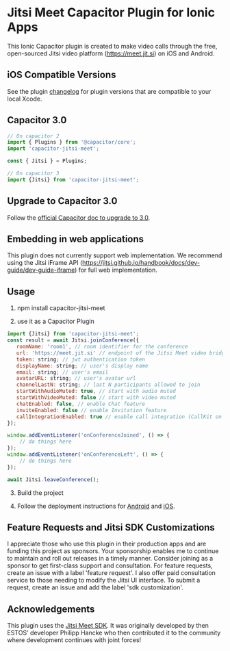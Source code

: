 # Jitsi Meet Capacitor Plugin for Ionic Apps

This Ionic Capacitor plugin is created to make video calls through the free, open-sourced Jitsi video platform (https://meet.jit.si) on iOS and Android.

## iOS Compatible Versions

See the plugin [changelog](https://github.com/calvinckho/capacitor-jitsi-meet/blob/master/CHANGELOG.md) for plugin versions that are compatible to your local Xcode.

## Capacitor 3.0

```javascript
// On capacitor 2
import { Plugins } from '@capacitor/core';
import 'capacitor-jitsi-meet';

const { Jitsi } = Plugins;

// On capacitor 3
import {Jitsi} from 'capacitor-jitsi-meet';
```

## Upgrade to Capacitor 3.0

Follow the [official Capacitor doc to upgrade to 3.0](https://capacitorjs.com/docs/updating/3-0). 

## Embedding in web applications
   
This plugin does not currently support web implementation. We recommend using the Jitsi iFrame API (https://jitsi.github.io/handbook/docs/dev-guide/dev-guide-iframe) for full web implementation.

## Usage

1. npm install capacitor-jitsi-meet

2. use it as a Capacitor Plugin

```javascript
import {Jitsi} from 'capacitor-jitsi-meet';
const result = await Jitsi.joinConference({
   roomName: 'room1', // room identifier for the conference
   url: 'https://meet.jit.si' // endpoint of the Jitsi Meet video bridge,
   token: string; // jwt authentication token
   displayName: string; // user's display name
   email: string; // user's email
   avatarURL: string; // user's avatar url
   channelLastN: string; // last N participants allowed to join
   startWithAudioMuted: true, // start with audio muted
   startWithVideoMuted: false // start with video muted
   chatEnabled: false, // enable Chat feature
   inviteEnabled: false // enable Invitation feature
   callIntegrationEnabled: true // enable call integration (CallKit on iOS, ConnectionService on Android)
});

window.addEventListener('onConferenceJoined', () => {
    // do things here
});
window.addEventListener('onConferenceLeft', () => {
    // do things here
});

await Jitsi.leaveConference();

```


3. Build the project

4. Follow the deployment instructions for [Android](android/README.md) and [iOS](ios/README.md).

## Feature Requests and Jitsi SDK Customizations

I appreciate those who use this plugin in their production apps and are funding this project as sponsors. Your sponsorship enables me to continue to maintain and roll out releases in a timely manner. Consider joining as a sponsor to get first-class support and consultation. For feature requests, create an issue with a label 'feature request'. I also offer paid consultation service to those needing to modify the Jitsi UI interface. To submit a request, create an issue and add the label 'sdk customization'.

## Acknowledgements

This plugin uses the [Jitsi Meet SDK](https://jitsi.github.io/handbook/docs/dev-guide/dev-guide-mobile). It was originally developed by then ESTOS' developer Philipp Hancke who then contributed it to the community where development continues with joint forces!
